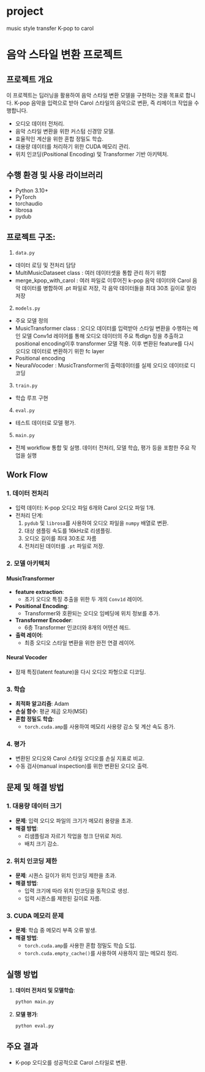 # project
music style transfer K-pop to carol


# 음악 스타일 변환 프로젝트

## **프로젝트 개요**
이 프로젝트는 딥러닝을 활용하여 음악 스타일 변환 모델을 구현하는 것을 목표로 합니다. K-pop 음악을 입력으로 받아 Carol 스타일의 음악으로 변환, 즉 리메이크 작업을 수행합니다. 

- 오디오 데이터 전처리.
- 음악 스타일 변환을 위한 커스텀 신경망 모델.
- 효율적인 계산을 위한 혼합 정밀도 학습.
- 대용량 데이터를 처리하기 위한 CUDA 메모리 관리.
- 위치 인코딩(Positional Encoding) 및 Transformer 기반 아키텍처.

## 수행 환경 및 사용 라이브러리
   - Python 3.10+
   - PyTorch
   - torchaudio
   - librosa
   - pydub


## **프로젝트 구조**:
1. `data.py`
- 데이터 로딩 및 전처리 담당
- MultiMusicDataseet class : 여러 데이터셋을 통합 관리 하기 위함
- merge_kpop_with_carol : 여러 파일로 이루어진 k-pop 음악 데이터와 Carol 음악 데이터를 병합하여 .pt 파일로 저장, 각 음악 데이터들을 최대 30초 길이로 잘라 저장
  

2. `models.py`
- 주요 모델 정의
- MusicTransformer class
   : 오디오 데이터를 입력받아 스타일 변환을 수행하는 메인 모델
   Conv1d 레이어를 통해 오디오 데이터의 주요 특dlgn 징을 추출하고 positional encoding이후 transformer 모델 적용. 이후 변환된 feature를 다시 오디오 데이터로 변환하기 위한 fc layer
- Positional encoding
- NeuralVocoder
    : MusicTransformer의 출력데이터를 실제 오디오 데이터로 디코딩
3. `train.py`
- 학습 루프 구현
4. `eval.py`
- 테스트 데이터로 모델 평가.
5. `main.py`
- 전체 workflow 통합 및 실행. 데이터 전처리, 모델 학습, 평가 등을 포함한 주요 작업을 실행

## **Work Flow**

### **1. 데이터 전처리**
- 입력 데이터: K-pop 오디오 파일 6개와 Carol 오디오 파일 1개.
- 전처리 단계:
  1. `pydub` 및 `librosa`를 사용하여 오디오 파일을 `numpy` 배열로 변환.
  2. 대상 샘플링 속도를 16kHz로 리샘플링.
  3. 오디오 길이를 최대 30초로 자름
  4. 전처리된 데이터를 `.pt` 파일로 저장.

### **2. 모델 아키텍처**
#### **MusicTransformer**
- **feature extraction**:
  - 초기 오디오 특징 추출을 위한 두 개의 `Conv1d` 레이어.
- **Positional Encoding**:
  - Transformer와 호환되는 오디오 임베딩에 위치 정보를 추가.
- **Transformer Encoder**:
  - 6층 Transformer 인코더와 8개의 어텐션 헤드.
- **출력 레이어**:
  - 최종 오디오 스타일 변환을 위한 완전 연결 레이어.

#### **Neural Vocoder**
- 잠재 특징(latent feature)을 다시 오디오 파형으로 디코딩.

### **3. 학습**
- **최적화 알고리즘**: Adam
- **손실 함수**: 평균 제곱 오차(MSE)
- **혼합 정밀도 학습**:
  - `torch.cuda.amp`를 사용하여 메모리 사용량 감소 및 계산 속도 증가.

### **4. 평가**
- 변환된 오디오와 Carol 스타일 오디오를 손실 지표로 비교.
- 수동 검사(manual inspection)를 위한 변환된 오디오 출력.

## **문제 및 해결 방법**

### **1. 대용량 데이터 크기**
- **문제**: 입력 오디오 파일의 크기가 메모리 용량을 초과.
- **해결 방법**:
  - 리샘플링과 자르기 작업을 청크 단위로 처리.
  - 배치 크기 감소.

### **2. 위치 인코딩 제한**
- **문제**: 시퀀스 길이가 위치 인코딩 제한을 초과.
- **해결 방법**:
  - 입력 크기에 따라 위치 인코딩을 동적으로 생성.
  - 입력 시퀀스를 제한된 길이로 자름.

### **3. CUDA 메모리 문제**
- **문제**: 학습 중 메모리 부족 오류 발생.
- **해결 방법**:
  - `torch.cuda.amp`를 사용한 혼합 정밀도 학습 도입.
  - `torch.cuda.empty_cache()`를 사용하여 사용하지 않는 메모리 정리.

## **실행 방법**

1. **데이터 전처리 및 모델학습**:

   ```bash
   python main.py
   ```

2. **모델 평가**: 
   ```bash
   python eval.py
   ```

## **주요 결과**
- K-pop 오디오를 성공적으로 Carol 스타일로 변환.

